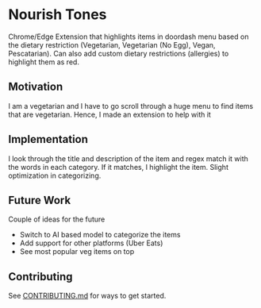 # Nourish Tones

Chrome/Edge Extension that highlights items in doordash menu based on the dietary restriction (Vegetarian, Vegetarian (No Egg), Vegan, Pescatarian). Can also add custom dietary restrictions (allergies) to highlight them as red.

## Motivation
I am a vegetarian and I have to go scroll through a huge menu to find items that are vegetarian. Hence, I made an extension to help with it

## Implementation
I look through the title and description of the item and regex match it with the words in each category. If it matches, I highlight the item. Slight optimization in categorizing.

## Future Work
Couple of ideas for the future
- Switch to AI based model to categorize the items
- Add support for other platforms (Uber Eats)
- See most popular veg items on top

## Contributing
See [CONTRIBUTING.md](CONTRIBUTING.md) for ways to get started.